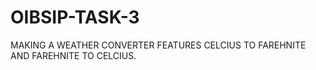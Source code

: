 # OIBSIP-TASK-3
MAKING A WEATHER CONVERTER 
FEATURES CELCIUS TO FAREHNITE AND FAREHNITE TO CELCIUS.
